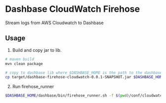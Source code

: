 Dashbase CloudWatch Firehose
======
Stream logs from AWS Cloudwatch to Dashbase

Usage
-----
1. Build and copy jar to lib.
  ```bash
  # maven build
  mvn clean package
  
  # copy to dashbase lib where $DASHBASE_HOME is the path to the dashbase-engine directory
  cp target/dashbase-firehose-cloudwatch-0.0.1-SNAPSHOT.jar $DASHBASE_HOME/dashbase/target/lib
  ```
2. Run firehose_runner
  ```bash
  $DASHBASE_HOME/dashbase/bin/firehose_runner.sh -f $(pwd)/conf/cloudwatch_firehose.json -p $(pwd)/conf/cloudwatch_parser.json
  ```
